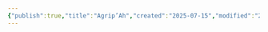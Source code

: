 ```yaml
---
{"publish":true,"title":"Agrip’Ah","created":"2025-07-15","modified":"2025-07-22T12:39:59.451+02:00","published":"2025-07-15","cssclasses":""}
---
```



